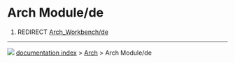 # Arch Module/de
1.  REDIRECT [Arch_Workbench/de](Arch_Workbench/de.md)



---
![](images/Button_right.svg) [documentation index](../README.md) > [Arch](Arch_Workbench.md) > Arch Module/de
